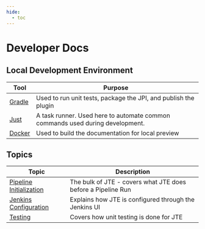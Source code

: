 ```yaml
---
hide:
  - toc
---
```


# Developer Docs

## Local Development Environment

| Tool                                         | Purpose                                                                       |
|----------------------------------------------|-------------------------------------------------------------------------------|
| [Gradle]( https://gradle.org)                | Used to run unit tests, package the JPI, and publish the plugin               |
| [Just](https://github.com/casey/just)        | A task runner. Used here to automate common commands used during development. |
| [Docker](https://www.docker.com/get-started) | Used to build the documentation for local preview                             |

## Topics

| Topic                                                         | Description                                                    |
|---------------------------------------------------------------|----------------------------------------------------------------|
| [Pipeline Initialization](./pipeline-initialization/index.md) | The bulk of JTE - covers what JTE does before a Pipeline Run |
| [Jenkins Configuration](./jenkins-config/index.md)            | Explains how JTE is configured through the Jenkins UI          |
| [Testing](./testing/index.md)                                 | Covers how unit testing is done for JTE                        |
